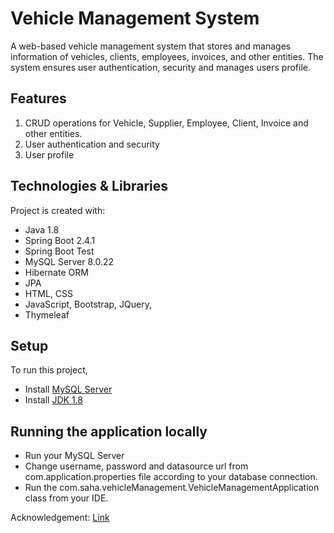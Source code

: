 # Vehicle Management System
   A web-based vehicle management system that stores and manages information of vehicles, clients, employees, invoices, and other entities. The system ensures user authentication, security and manages users profile. 

## Features
1. CRUD operations for Vehicle, Supplier, Employee, Client, Invoice and other entities.
2. User authentication and security 
3. User profile    

## Technologies & Libraries 
Project is created with:
* Java 1.8
* Spring Boot 2.4.1
* Spring Boot Test
* MySQL Server 8.0.22
* Hibernate ORM
* JPA
* HTML, CSS
* JavaScript, Bootstrap, JQuery, 
* Thymeleaf
	
## Setup 
To run this project,
* Install [MySQL Server](https://dev.mysql.com/doc/mysql-installation-excerpt/8.0/en/windows-install-archive.html)
* Install [JDK 1.8](https://www.oracle.com/ca-en/java/technologies/javase/javase-jdk8-downloads.html)

## Running the application locally
* Run your MySQL Server
* Change username, password and datasource url from com.application.properties file according to your database connection.  
* Run the com.saha.vehicleManagement.VehicleManagementApplication class from your IDE.

Acknowledgement: [Link](https://www.kindsonthegenius.com/spring-boot/build-a-complete-spring-boot-application-from-the-scratch-step-by-step/)

